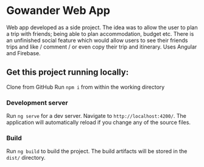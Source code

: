 # Gowander Web App

Web app developed as a side project. The idea was to allow the user to plan a trip with friends; being able to plan accommodation, budget etc. There is an unfinished social feature which would allow users to see their friends trips and like / comment / or even copy their trip and itinerary.
Uses Angular and Firebase.

## Get this project running locally:

Clone from GitHub
Run `npm i` from within the working directory

### Development server

Run `ng serve` for a dev server. Navigate to `http://localhost:4200/`. The application will automatically reload if you change any of the source files.

### Build

Run `ng build` to build the project. The build artifacts will be stored in the `dist/` directory.
